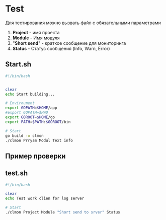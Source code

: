 # Test  


Для тестирования можно вызвать файл с обязательными параметрами
1. **Project**       - имя проекта
2. **Module**        - Имя модуля
3. "**Short send**"  - краткое сообщение для мониторинга
4. **Status**        - Статус сообщения (Info, Warn, Error)

## Start.sh
```sh
#!/bin/bash


clear
echo Start building...

# Enviroument
export GOPATH=$HOME/app
#export GOPATH=$PWD
export GOROOT=$HOME/go
export PATH=$PATH:$GOROOT/bin

# Start
go build -o clmon
./clmon Prrysm Modul Text info
```


## Пример проверки
## test.sh

```sh
#!/bin/bash

clear
echo Test work clien for log server

# Start
./clmon Project Module "Short send to srver" Status
```

